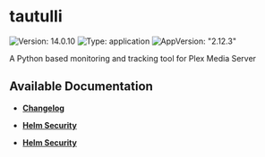 # tautulli

![Version: 14.0.10](https://img.shields.io/badge/Version-14.0.10-informational?style=flat-square) ![Type: application](https://img.shields.io/badge/Type-application-informational?style=flat-square) ![AppVersion: "2.12.3"](https://img.shields.io/badge/AppVersion-"2.12.3"-informational?style=flat-square)

A Python based monitoring and tracking tool for Plex Media Server

## Available Documentation

- [**Changelog**](CHANGELOG)

- [**Helm Security**](container-security)

- [**Helm Security**](helm-security)

